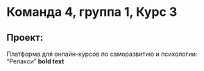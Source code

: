 # Команда 4, группа 1, Курс 3
## Проект: 
Платформа для онлайн-курсов по саморазвитию и психологии: “Релакси” **bold text**
